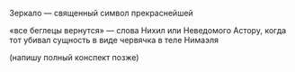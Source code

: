
Зеркало — священный символ прекраснейшей

«все беглецы вернутся» — слова Нихил или Неведомого Астору, когда тот убивал сущность в виде червячка в теле Нимаэля



(напишу полный конспект позже)